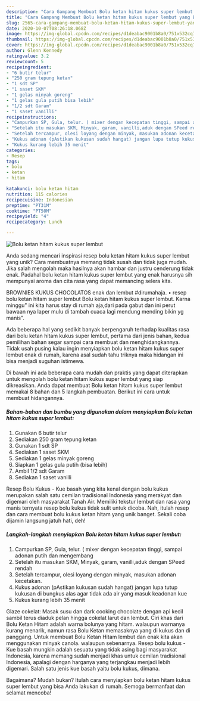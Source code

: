 ```yaml
---
description: "Cara Gampang Membuat Bolu ketan hitam kukus super lembut yang Enak Banget"
title: "Cara Gampang Membuat Bolu ketan hitam kukus super lembut yang Enak Banget"
slug: 2565-cara-gampang-membuat-bolu-ketan-hitam-kukus-super-lembut-yang-enak-banget
date: 2020-10-07T08:26:18.068Z
image: https://img-global.cpcdn.com/recipes/d1deabac9001b8a0/751x532cq70/bolu-ketan-hitam-kukus-super-lembut-foto-resep-utama.jpg
thumbnail: https://img-global.cpcdn.com/recipes/d1deabac9001b8a0/751x532cq70/bolu-ketan-hitam-kukus-super-lembut-foto-resep-utama.jpg
cover: https://img-global.cpcdn.com/recipes/d1deabac9001b8a0/751x532cq70/bolu-ketan-hitam-kukus-super-lembut-foto-resep-utama.jpg
author: Glenn Kennedy
ratingvalue: 3.2
reviewcount: 5
recipeingredient:
- "6 butir telur"
- "250 gram tepung ketan"
- "1 sdt SP"
- "1 saset SKM"
- "1 gelas minyak goreng"
- "1 gelas gula putih bisa lebih"
- "1/2 sdt Garam"
- "1 saset vanilli"
recipeinstructions:
- "Campurkan SP, Gula, telur. ( mixer dengan kecepatan tinggi, sampai adonan putih dan mengembang"
- "Setelah itu masukan SKM, Minyak, garam, vanilli,aduk dengan SPeed rendah"
- "Setelah tercampur, olesi loyang dengan minyak, masukan adonan kecetakan."
- "Kukus adonan (pAstikan kukusan sudah hangat) jangan lupa tutup kukusan di bungkus alas agar tidak ada air yang masuk keadonan kue"
- "Kukus kurang lebih 35 menit"
categories:
- Resep
tags:
- bolu
- ketan
- hitam

katakunci: bolu ketan hitam 
nutrition: 115 calories
recipecuisine: Indonesian
preptime: "PT31M"
cooktime: "PT50M"
recipeyield: "4"
recipecategory: Lunch

---
```



![Bolu ketan hitam kukus super lembut](https://img-global.cpcdn.com/recipes/d1deabac9001b8a0/751x532cq70/bolu-ketan-hitam-kukus-super-lembut-foto-resep-utama.jpg)

Anda sedang mencari inspirasi resep bolu ketan hitam kukus super lembut yang unik? Cara membuatnya memang tidak susah dan tidak juga mudah. Jika salah mengolah maka hasilnya akan hambar dan justru cenderung tidak enak. Padahal bolu ketan hitam kukus super lembut yang enak harusnya sih mempunyai aroma dan cita rasa yang dapat memancing selera kita.

BROWNIES KUKUS CHOCOLATOS enak dan lembut #dirumahaja. • resep bolu ketan hitam super lembut Bolu ketan hitam kukus super lembut. Karna minggu&#34; ini kita harus stay di rumah aja,dari pada gabut dan ini perut bawaan nya laper mulu di tambah cuaca lagi mendung mending bikin yg manis&#34;.

Ada beberapa hal yang sedikit banyak berpengaruh terhadap kualitas rasa dari bolu ketan hitam kukus super lembut, pertama dari jenis bahan, kedua pemilihan bahan segar sampai cara membuat dan menghidangkannya. Tidak usah pusing kalau ingin menyiapkan bolu ketan hitam kukus super lembut enak di rumah, karena asal sudah tahu triknya maka hidangan ini bisa menjadi suguhan istimewa.


Di bawah ini ada beberapa cara mudah dan praktis yang dapat diterapkan untuk mengolah bolu ketan hitam kukus super lembut yang siap dikreasikan. Anda dapat membuat Bolu ketan hitam kukus super lembut memakai 8 bahan dan 5 langkah pembuatan. Berikut ini cara untuk membuat hidangannya.

<!--inarticleads1-->

##### Bahan-bahan dan bumbu yang digunakan dalam menyiapkan Bolu ketan hitam kukus super lembut:

1. Gunakan 6 butir telur
1. Sediakan 250 gram tepung ketan
1. Gunakan 1 sdt SP
1. Sediakan 1 saset SKM
1. Sediakan 1 gelas minyak goreng
1. Siapkan 1 gelas gula putih (bisa lebih)
1. Ambil 1/2 sdt Garam
1. Sediakan 1 saset vanilli


Resep Bolu Kukus - Kue basah yang kita kenal dengan bolu kukus merupakan salah satu cemilan tradisional Indonesia yang merakyat dan digemari oleh masyarakat Tanah Air. Memiliki tekstur lembut dan rasa yang manis ternyata resep bolu kukus tidak sulit untuk dicoba. Nah, itulah resep dan cara membuat bolu kukus ketan hitam yang unik banget. Sekali coba dijamin langsung jatuh hati, deh! 

<!--inarticleads2-->

##### Langkah-langkah menyiapkan Bolu ketan hitam kukus super lembut:

1. Campurkan SP, Gula, telur. ( mixer dengan kecepatan tinggi, sampai adonan putih dan mengembang
1. Setelah itu masukan SKM, Minyak, garam, vanilli,aduk dengan SPeed rendah
1. Setelah tercampur, olesi loyang dengan minyak, masukan adonan kecetakan.
1. Kukus adonan (pAstikan kukusan sudah hangat) jangan lupa tutup kukusan di bungkus alas agar tidak ada air yang masuk keadonan kue
1. Kukus kurang lebih 35 menit


Glaze cokelat: Masak susu dan dark cooking chocolate dengan api kecil sambil terus diaduk pelan hingga cokelat larut dan lembut. Ciri khas dari Bolu Ketan Hitam adalah warna bolunya yang hitam. walaupun warnanya kurang menarik, namun rasa Bolu Ketan memasaknya yang di kukus dan di panggang. Untuk membuat Bolu Ketan Hitam lembut dan enak kita akan menggunakan minyak canola. walaupun sebenarnya. Resep bolu kukus - Kue basah mungkin adalah sesuatu yang tidak asing bagi masyarakat Indonesia, karena memang sudah menjadi khas untuk cemilan tradisional Indonesia, apalagi dengan harganya yang terjangkau menjadi lebih digemari. Salah satu jenis kue basah yaitu bolu kukus, dimana. 

Bagaimana? Mudah bukan? Itulah cara menyiapkan bolu ketan hitam kukus super lembut yang bisa Anda lakukan di rumah. Semoga bermanfaat dan selamat mencoba!
